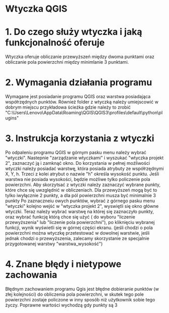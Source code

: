 # Wtyczka QGIS
# 1. Do czego służy wtyczka i jaką funkcjonalność oferuje 
Wtyczka oferuje obliczanie przewyższeń między dwoma punktami oraz obliczanie pola powierzchni między minimlanie 3 punktami.
# 2. Wymagania działania programu 
Wymagane jest posiadanie programu QGIS oraz warstwa posiadająca współrzędnych punktów. 
Również folder z wtyczką należy umiejscowić w dobrym miejscu przykładowa ścieżka gdzie należy  to zrobić "C:\Users\Lenovo\AppData\Roaming\QGIS\QGIS3\profiles\default\python\plugins"
# 3. Instrukcja korzystania z wtyczki
Po odpaleniu programu QGIS w górnym pasku menu należy wybrać "wtyczki". Nastepnie "zarządzanie wtyczkami" i wyszukać "wtyczka projekt 2", zaznaczyć ją i zamknąć okno.
Do korzystania w pełnej możliwości wtyczki należy posiadać warstwę, która posiada atrybuty ze współrzędnymi X, Y, h. Trzeci z kolei atrybut o nazwie "h" określa wysokość punktu. Jeśli warstwa nie posiada wysokości, będzie możliwe tylko policzenie pola powierzchni. 
Aby skorzytsać z wtyczki należy zaznaczyć wybrane punkty, które chce się uwzględnić w obliczeniach. Dla przewyższeń mogą być to tylko iwyłącznie 2 punkty, a dla pól powierzchni musza być minimalnie 3 punkty 
Po zaznaczneiu owych punktów, wybrać z górnego pasku menu "wtyczki" kolejno wejść w "wtyczka projekt 2", wyswiętli się okno główne wtyczki. Teraz należy wybrać warstwę na której się zaznaczyło punkty, oraz wybrać funkcję którą chce się użyć ( do wyboru "liczenie przewyższenia" lub "liczenie pola powierzchni"), po kliknięciu wybranej funkcji, wynik wyświetli się w górnej części ekranu. 
(jeśli chodzi o pola powierzchni można wtyczkę przetestować w dowolnej warstwie, jeśli jednak chodzi o przewyższenia, zalecamy skorzystanie ze specjalnie przygotowanej warstwy "warstwa_wysokość")
# 4. Znane błędy i nietypowe zachowania 
Błędnym zachowaniem programu Qgis jest błędne dobieranie punktów (w złej kolejności) do obliczenia pola powierzchni, w skutek tego pole powierzchni zostaje policzone w inny sposób niż użytkownik sobie tego życzy. Poprawne wartości wychodzą gdy punkty są 3 
